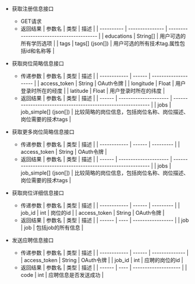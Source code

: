 
- 获取注册信息接口
  - GET请求
  - 返回结果
     | 参数名     | 类型            | 描述                                     |
    | ---------- | --------------- | ---------------------------------------- |
    | educations | String[]        | 用户可选的所有学历选项                   |
    | tags       | tags[] (json[]) | 用户可选的所有技术tag.属性包括id和名称等 |
  
- 获取岗位简略信息接口
  - 传递参数 
     | 参数名       | 类型   | 描述                 |
    | ------------ | ------ | -------------------- |
    | access_token | String | OAuth令牌            |
    | longitude    | Float  | 用户登录时所在的经度 |
    | latitude     | Float  | 用户登录时所在的纬度 |
  - 返回结果
     | 参数名 | 类型                  | 描述                                                         |
    | ------ | --------------------- | ------------------------------------------------------------ |
    | jobs   | job_simple[] (json[]) | 比较简略的岗位信息，包括岗位名称、岗位描述、岗位需要的技术tags |
  
- 获取更多岗位简略信息接口
  - 传递参数 
     | 参数名       | 类型   | 描述      |
    | ------------ | ------ | --------- |
    | access_token | String | OAuth令牌 |
  - 返回结果
    | 参数名 | 类型                  | 描述                                                         |
    | ------ | --------------------- | ------------------------------------------------------------ |
    | jobs   | job_simple[] (json[]) | 比较简略的岗位信息，包括岗位名称、岗位描述、岗位需要的技术tags |
  
- 获取岗位详细信息接口
  - 传递参数 
     | 参数名       | 类型   | 描述      |
    | ------------ | ------ | --------- |
    | job_id       | int    | 岗位的id  |
    | access_token | String | OAuth令牌 |
  - 返回结果
     | 参数名 | 类型 | 描述              |
    | ------ | ---- | ----------------- |
    | job    | job  | 包括job的所有信息 |
  
- 发送应聘信息接口
  - 传递参数 
     | 参数名       | 类型   | 描述           |
    | ------------ | ------ | -------------- |
    | access_token | String | OAuth令牌      |
    | job_id       | int    | 应聘的岗位的id |
  - 返回结果
     | 参数名 | 类型 | 描述                 |
    | ------ | ---- | -------------------- |
    | code   | int  | 应聘信息是否发送成功 |

